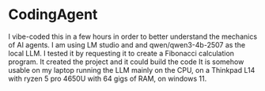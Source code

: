 # CodingAgent

I vibe-coded this in a few hours in order to better understand the mechanics of AI agents. I am using LM studio and
and qwen/qwen3-4b-2507 as the local LLM.
I tested it by requesting it to create a Fibonacci calculation program. It created the project and it could build
the code
It is somehow usable on my laptop running the LLM mainly on the CPU, on a Thinkpad L14 with ryzen 5 pro 4650U with 
64 gigs of RAM, on windows 11.